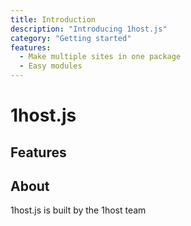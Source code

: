 ```yaml
---
title: Introduction
description: "Introducing 1host.js"
category: "Getting started"
features:
  - Make multiple sites in one package
  - Easy modules
---
```


# 1host.js

## Features

<d-list :items="features"></d-list>

## About

1host.js is built by the 1host team
